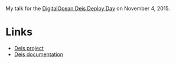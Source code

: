 My talk for the [DigitalOcean Deis Deploy Day](http://www.meetup.com/DigitalOcean_Community/events/226195573/) on November 4, 2015.

# Links
- [Deis project](https://github.com/deis/deis)
- [Deis documentation](https://docs.deis.io)
